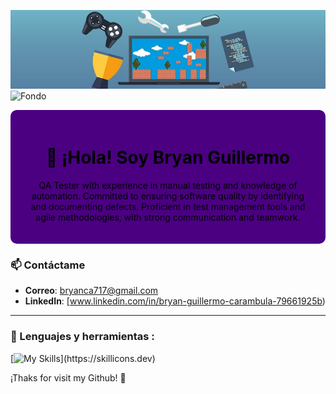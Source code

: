 ![Banner](https://github.com/Bryan717/Bryan717/blob/main/banner.jpg)
![Fondo]()

<div style="background-color: #4B0082; padding: 20px; border-radius: 10px; text-align: center; color: black;">
  <h1>👋 ¡Hola! Soy Bryan Guillermo</h1>
  <p>QA Tester with experience in manual testing and knowledge of automation. Committed to ensuring software quality by identifying and
documenting defects. Proficient in test management tools and agile methodologies, with strong communication and teamwork.</p>
</div>


### 📫 Contáctame
- **Correo**: [bryanca717@gmail.com](mailto:bryanca717@gmail.com)
- **LinkedIn**: [www.linkedin.com/in/bryan-guillermo-carambula-79661925b)

---
### 🚀 Lenguajes y herramientas :
<div id="header" align="left">
  
   [![My Skills](https://skillicons.dev/icons?i=py,postman,github,js,html,css,figma,mysql,mongodb,)](https://skillicons.dev)

</div>
¡Thaks for visit my Github! 🚀
